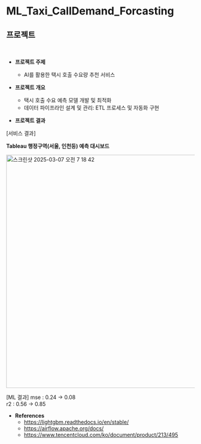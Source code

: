 # ML_Taxi_CallDemand_Forcasting

## 프로젝트
<br>

- **프로젝트 주제**
  - AI를 활용한 택시 호출 수요량 추천 서비스

- **프로젝트 개요**
  -	택시 호출 수요 예측 모델 개발 및 최적화
  -	데이터 파이프라인 설계 및 관리: ETL 프로세스 및 자동화 구현

- **프로젝트 결과**

[서비스 결과]

**Tableau 행정구역(서울, 인천등) 예측 대시보드**

<img width="621" alt="스크린샷 2025-03-07 오전 7 18 42" src="https://github.com/user-attachments/assets/ad043afb-5b86-4450-84dc-d897a27fb9ae" />


[ML 결과]
mse : 0.24 → 0.08  
r2 : 0.56 -> 0.85


- **References**
  - https://lightgbm.readthedocs.io/en/stable/
  - https://airflow.apache.org/docs/
  - https://www.tencentcloud.com/ko/document/product/213/495

     
<br><br>
 

